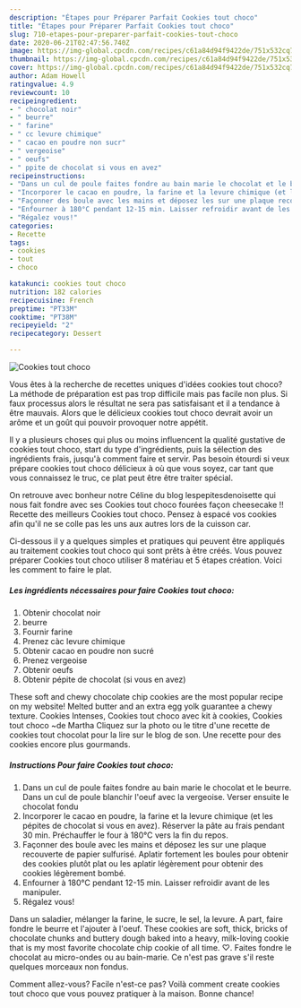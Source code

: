 ```yaml
---
description: "Étapes pour Préparer Parfait Cookies tout choco"
title: "Étapes pour Préparer Parfait Cookies tout choco"
slug: 710-etapes-pour-preparer-parfait-cookies-tout-choco
date: 2020-06-21T02:47:56.740Z
image: https://img-global.cpcdn.com/recipes/c61a84d94f9422de/751x532cq70/cookies-tout-choco-photo-principale-de-la-recette.jpg
thumbnail: https://img-global.cpcdn.com/recipes/c61a84d94f9422de/751x532cq70/cookies-tout-choco-photo-principale-de-la-recette.jpg
cover: https://img-global.cpcdn.com/recipes/c61a84d94f9422de/751x532cq70/cookies-tout-choco-photo-principale-de-la-recette.jpg
author: Adam Howell
ratingvalue: 4.9
reviewcount: 10
recipeingredient:
- " chocolat noir"
- " beurre"
- " farine"
- " cc levure chimique"
- " cacao en poudre non sucr"
- " vergeoise"
- " oeufs"
- " ppite de chocolat si vous en avez"
recipeinstructions:
- "Dans un cul de poule faites fondre au bain marie le chocolat et le beurre. Dans un cul de poule blanchir l&#39;oeuf avec la vergeoise. Verser ensuite le chocolat fondu"
- "Incorporer le cacao en poudre, la farine et la levure chimique (et les pépites de chocolat si vous en avez). Réserver la pâte au frais pendant 30 min. Préchauffer le four à 180°C vers la fin du repos."
- "Façonner des boule avec les mains et déposez les sur une plaque recouverte de papier sulfurisé. Aplatir fortement les boules pour obtenir des cookies plutôt plat ou les aplatir légèrement pour obtenir des cookies légèrement bombé."
- "Enfourner à 180°C pendant 12-15 min. Laisser refroidir avant de les manipuler."
- "Régalez vous!"
categories:
- Recette
tags:
- cookies
- tout
- choco

katakunci: cookies tout choco 
nutrition: 182 calories
recipecuisine: French
preptime: "PT33M"
cooktime: "PT38M"
recipeyield: "2"
recipecategory: Dessert

---
```



![Cookies tout choco](https://img-global.cpcdn.com/recipes/c61a84d94f9422de/751x532cq70/cookies-tout-choco-photo-principale-de-la-recette.jpg)

Vous êtes à la recherche de recettes uniques d'idées cookies tout choco? La méthode de préparation est pas trop difficile mais pas facile non plus. Si faux processus alors le résultat ne sera pas satisfaisant et il a tendance à être mauvais. Alors que le délicieux cookies tout choco devrait avoir un arôme et un goût qui pouvoir provoquer notre appétit.

Il y a plusieurs choses qui plus ou moins influencent la qualité gustative de cookies tout choco, start du type d'ingrédients, puis la sélection des ingrédients frais, jusqu'à comment faire et servir. Pas besoin étourdi si veux prépare cookies tout choco délicieux à où que vous soyez, car tant que vous connaissez le truc, ce plat peut être être traiter spécial.

On retrouve avec bonheur notre Céline du blog lespepitesdenoisette qui nous fait fondre avec ses Cookies tout choco fourées façon cheesecake !! Recette des meilleurs Cookies tout choco. Pensez à espacé vos cookies afin qu&#39;il ne se colle pas les uns aux autres lors de la cuisson car.


Ci-dessous il y a quelques simples et pratiques qui peuvent être appliqués au traitement cookies tout choco qui sont prêts à être créés. Vous pouvez préparer Cookies tout choco utiliser 8 matériau et 5 étapes création. Voici les comment to faire le plat.

<!--inarticleads1-->

##### Les ingrédients nécessaires pour faire Cookies tout choco:

1. Obtenir  chocolat noir
1.   beurre
1. Fournir  farine
1. Prenez  càc levure chimique
1. Obtenir  cacao en poudre non sucré
1. Prenez  vergeoise
1. Obtenir  oeufs
1. Obtenir  pépite de chocolat (si vous en avez)


These soft and chewy chocolate chip cookies are the most popular recipe on my website! Melted butter and an extra egg yolk guarantee a chewy texture. Cookies Intenses, Cookies tout choco avec kit à cookies, Cookies tout choco ~de Martha Cliquez sur la photo ou le titre d&#39;une recette de cookies tout chocolat pour la lire sur le blog de son. Une recette pour des cookies encore plus gourmands. 

<!--inarticleads2-->

##### Instructions Pour faire Cookies tout choco:

1. Dans un cul de poule faites fondre au bain marie le chocolat et le beurre. Dans un cul de poule blanchir l&#39;oeuf avec la vergeoise. Verser ensuite le chocolat fondu
1. Incorporer le cacao en poudre, la farine et la levure chimique (et les pépites de chocolat si vous en avez). Réserver la pâte au frais pendant 30 min. Préchauffer le four à 180°C vers la fin du repos.
1. Façonner des boule avec les mains et déposez les sur une plaque recouverte de papier sulfurisé. Aplatir fortement les boules pour obtenir des cookies plutôt plat ou les aplatir légèrement pour obtenir des cookies légèrement bombé.
1. Enfourner à 180°C pendant 12-15 min. Laisser refroidir avant de les manipuler.
1. Régalez vous!


Dans un saladier, mélanger la farine, le sucre, le sel, la levure. A part, faire fondre le beurre et l&#39;ajouter à l&#39;oeuf. These cookies are soft, thick, bricks of chocolate chunks and buttery dough baked into a heavy, milk-loving cookie that is my most favorite chocolate chip cookie of all time. ♡. Faites fondre le chocolat au micro-ondes ou au bain-marie. Ce n&#39;est pas grave s&#39;il reste quelques morceaux non fondus. 


Comment allez-vous? Facile n'est-ce pas? Voilà comment create cookies tout choco que vous pouvez pratiquer à la maison. Bonne chance!
